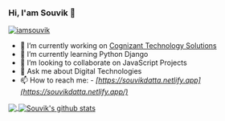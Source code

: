 ### Hi, I'am Souvik 👋
<p align="left"> <a target="_blank" rel="noopener noreferrer" href="https://komarev.com/ghpvc/?username=dattasouvik&amp;label=Profile Views&amp;color=blue&amp;style=plastic"><img src="https://komarev.com/ghpvc/?username=dattasouvik&amp;label=Profile Views&amp;color=blue&amp;style=plastic" alt="iamsouvik" data-canonical-src="https://komarev.com/ghpvc/?username=dattasouvik&amp;label=Views&amp;color=blue&amp;style=plastic" style="max-width:100%;"></a> </p>

- 🔭 I’m currently working on [Cognizant Technology       Solutions](https://www.cognizant.com/) 
- 🌱 I’m currently learning     Python Django 
- 👯 I’m looking to collaborate on JavaScript Projects 
- 💬    Ask me about Digital Technologies 
- 📫 How to reach me: -   *[https://souvikdatta.netlify.app](https://souvikdatta.netlify.app/)*

 
<a href="https://github.com/dattasouvik">
  <img align="center" src="https://github-readme-stats.vercel.app/api/top-langs/?username=dattasouvik&amp;theme=light&amp;hide_langs_below=1" data-canonical-src="https://github-readme-stats.vercel.app/api/top-langs/?username=dattasouvik&amp;theme=light&amp;hide_langs_below=1" style="max-width:100%;">
</a>
<a href="https://github.com/dattasouvik">
<img align="center" src="https://github-readme-stats.vercel.app/api?username=dattasouvik&amp;show_icons=true&amp;theme=light&amp;line_height=27" alt="Souvik's github stats" data-canonical-src="https://github-readme-stats.vercel.app/api?username=dattasouvik&amp;show_icons=true&amp;theme=light&amp;line_height=27" style="max-width:100%;">
</a>


